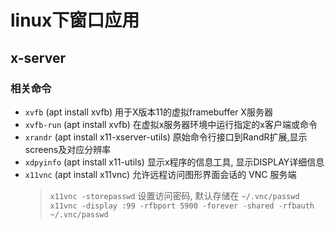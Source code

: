 # linux下窗口应用

## x-server

### 相关命令
- `xvfb` (apt install xvfb) 用于X版本11的虚拟framebuffer X服务器
- `xvfb-run` (apt install xvfb) 在虚拟x服务器环境中运行指定的x客户端或命令
- `xrandr` (apt install x11-xserver-utils) 原始命令行接口到RandR扩展,显示screens及对应分辨率
- `xdpyinfo` (apt install x11-utils) 显示x程序的信息工具, 显示DISPLAY详细信息
- `x11vnc` (apt install x11vnc) 允许远程访问图形界面会话的 VNC 服务端
    > `x11vnc -storepasswd` 设置访问密码, 默认存储在 `~/.vnc/passwd`
    > `x11vnc -display :99 -rfbport 5900 -forever -shared -rfbauth ~/.vnc/passwd`